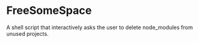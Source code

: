 # FreeSomeSpace
A shell script that interactively asks the user to delete node_modules from unused projects.
